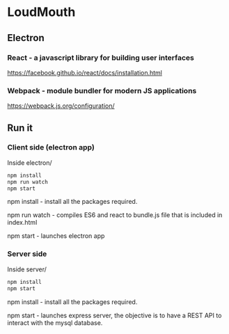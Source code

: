 
# LoudMouth

## Electron
### React - a javascript  library for building user interfaces
https://facebook.github.io/react/docs/installation.html

### Webpack - module bundler for modern JS applications
https://webpack.js.org/configuration/

## Run it

### Client side (electron app)

Inside electron/
```bash
npm install
npm run watch
npm start
```

npm install - install all the packages required.

npm run watch - compiles ES6 and react to bundle.js file that is included in index.html

npm start - launches electron app

### Server side

Inside server/
```bash
npm install
npm start
```
npm install - install all the packages required.

npm start - launches express server, the objective is to have a REST API to interact with the mysql database.